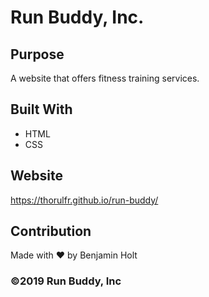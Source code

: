 # Run Buddy, Inc.

## Purpose
A website that offers fitness training services.

## Built With
* HTML
* CSS

## Website
https://thorulfr.github.io/run-buddy/

## Contribution
Made with ❤️ by Benjamin Holt

### ©️2019 Run Buddy, Inc
